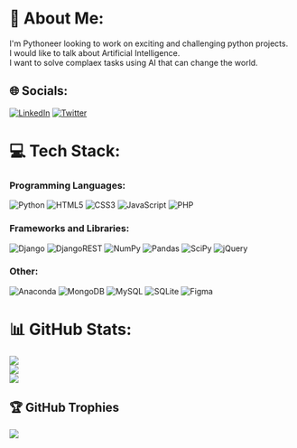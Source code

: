 # 💫 About Me:
I'm Pythoneer looking to work on exciting and challenging python projects.<br>I would like to talk about Artificial Intelligence.<br>I want to solve complaex tasks using AI that can change the world.


## 🌐 Socials:
[![LinkedIn](https://img.shields.io/badge/LinkedIn-%230077B5.svg?style=for-the-badge&logo=linkedin&logoColor=white)](https://www.linkedin.com/in/naitiktsoni/) [![Twitter](https://img.shields.io/badge/Twitter-%231DA1F2.svg?style=for-the-badge&logo=Twitter&logoColor=white)](https://twitter.com/Naitik_Soni_17) 

# 💻 Tech Stack:
### Programming Languages:
![Python](https://img.shields.io/badge/python-3670A0?style=for-the-badge&logo=python&logoColor=ffdd54) ![HTML5](https://img.shields.io/badge/html5-%23E34F26.svg?style=for-the-badge&logo=html5&logoColor=white) ![CSS3](https://img.shields.io/badge/css3-%231572B6.svg?style=for-the-badge&logo=css3&logoColor=white) ![JavaScript](https://img.shields.io/badge/javascript-%23323330.svg?style=for-the-badge&logo=javascript&logoColor=%23F7DF1E) ![PHP](https://img.shields.io/badge/php-%23777BB4.svg?style=for-the-badge&logo=php&logoColor=white)

### Frameworks and Libraries:
![Django](https://img.shields.io/badge/django-%23092E20.svg?style=for-the-badge&logo=django&logoColor=white) ![DjangoREST](https://img.shields.io/badge/DJANGO-REST-ff1709?style=for-the-badge&logo=django&logoColor=white&color=ff1709&labelColor=gray) ![NumPy](https://img.shields.io/badge/numpy-%23013243.svg?style=for-the-badge&logo=numpy&logoColor=white) ![Pandas](https://img.shields.io/badge/pandas-%23150458.svg?style=for-the-badge&logo=pandas&logoColor=white) ![SciPy](https://img.shields.io/badge/SciPy-%230C55A5.svg?style=for-the-badge&logo=scipy&logoColor=%white) ![jQuery](https://img.shields.io/badge/jquery-%230769AD.svg?style=for-the-badge&logo=jquery&logoColor=white)

### Other:
![Anaconda](https://img.shields.io/badge/Anaconda-%2344A833.svg?style=for-the-badge&logo=anaconda&logoColor=white) ![MongoDB](https://img.shields.io/badge/MongoDB-%234ea94b.svg?style=for-the-badge&logo=mongodb&logoColor=white) ![MySQL](https://img.shields.io/badge/mysql-%2300f.svg?style=for-the-badge&logo=mysql&logoColor=white) ![SQLite](https://img.shields.io/badge/sqlite-%2307405e.svg?style=for-the-badge&logo=sqlite&logoColor=white) 	![Figma](https://img.shields.io/badge/figma-%23F24E1E.svg?style=for-the-badge&logo=figma&logoColor=white)    
# 📊 GitHub Stats:
![](https://github-readme-stats-sigma-five.vercel.app/api?username=Naitik-Soni&theme=dark&hide_border=false&include_all_commits=false&count_private=false)<br/>
![](https://github-readme-streak-stats.herokuapp.com/?user=Naitik-Soni&theme=dark&hide_border=false)<br/>
![](https://github-readme-stats-sigma-five.vercel.app/api/top-langs/?username=Naitik-Soni&theme=dark&hide_border=false&include_all_commits=false&count_private=false&layout=compact)

## 🏆 GitHub Trophies
![](https://github-profile-trophy.vercel.app/?username=Naitik-Soni&theme=radical&no-frame=false&no-bg=false&margin-w=4)



<!-- Proudly created with GPRM ( https://gprm.itsvg.in ) -->
